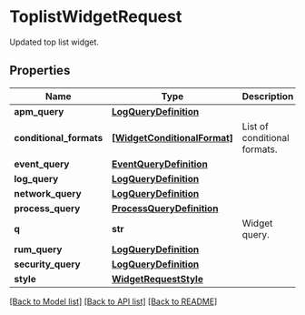 # ToplistWidgetRequest

Updated top list widget.
## Properties
Name | Type | Description | Notes
------------ | ------------- | ------------- | -------------
**apm_query** | [**LogQueryDefinition**](LogQueryDefinition.md) |  | [optional] 
**conditional_formats** | [**[WidgetConditionalFormat]**](WidgetConditionalFormat.md) | List of conditional formats. | [optional] 
**event_query** | [**EventQueryDefinition**](EventQueryDefinition.md) |  | [optional] 
**log_query** | [**LogQueryDefinition**](LogQueryDefinition.md) |  | [optional] 
**network_query** | [**LogQueryDefinition**](LogQueryDefinition.md) |  | [optional] 
**process_query** | [**ProcessQueryDefinition**](ProcessQueryDefinition.md) |  | [optional] 
**q** | **str** | Widget query. | [optional] 
**rum_query** | [**LogQueryDefinition**](LogQueryDefinition.md) |  | [optional] 
**security_query** | [**LogQueryDefinition**](LogQueryDefinition.md) |  | [optional] 
**style** | [**WidgetRequestStyle**](WidgetRequestStyle.md) |  | [optional] 

[[Back to Model list]](README.md#documentation-for-models) [[Back to API list]](README.md#documentation-for-api-endpoints) [[Back to README]](README.md)


